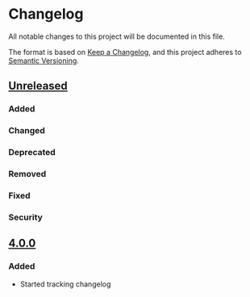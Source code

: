 # Changelog
All notable changes to this project will be documented in this file.

The format is based on [Keep a Changelog](https://keepachangelog.com/en/1.0.0/),
and this project adheres to [Semantic Versioning](https://semver.org/spec/v2.0.0.html).

## [Unreleased]
### Added
### Changed
### Deprecated
### Removed
### Fixed
### Security

## [4.0.0]
### Added
- Started tracking changelog

[Unreleased]: https://github.com/MAAP-Project/maap-py/compare/v4.0.0...HEAD
[4.0.0]: https://github.com/MAAP-Project/maap-py/compare/1cd11b6e05781d757b8bad7e6e899855ce3e3682...v4.0.0